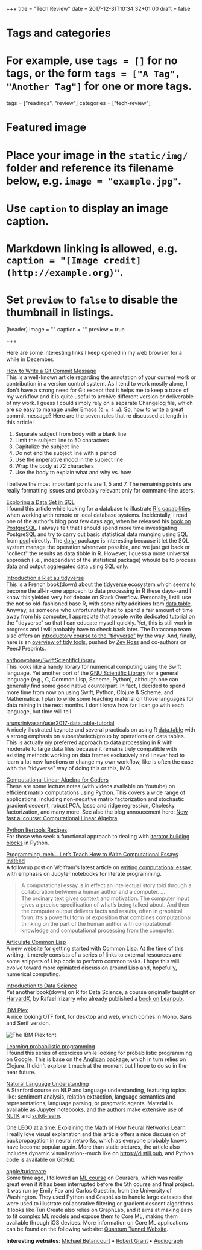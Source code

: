 +++
title = "Tech Review"
date = 2017-12-31T10:34:32+01:00
draft = false

# Tags and categories
# For example, use `tags = []` for no tags, or the form `tags = ["A Tag", "Another Tag"]` for one or more tags.
tags = ["readings", "review"]
categories = ["tech-review"]

# Featured image
# Place your image in the `static/img/` folder and reference its filename below, e.g. `image = "example.jpg"`.
# Use `caption` to display an image caption.
#   Markdown linking is allowed, e.g. `caption = "[Image credit](http://example.org)"`.
# Set `preview` to `false` to disable the thumbnail in listings.
[header]
image = ""
caption = ""
preview = true

+++

Here are some interesting links I keep opened in my web browser for a while in December.

<i class="fa fa-external-link fa-1x"></i>  [How to Write a Git Commit Message](https://chris.beams.io/posts/git-commit/)  
This is a well-known article regarding the annotation of your current work or contribution in a version control system. As I tend to work mostly alone, I don't have a strong need for Git except that it helps me to keep a trace of my workflow and it is quite useful to archive different version or deliverable of my work. I guess I could simply rely on a separate Changelog file, which are so easy to manage under Emacs (`C-x 4 a`). So, how to write a great commit message? Here are the seven rules that re discussed at length in this article: 
    
1. Separate subject from body with a blank line
2. Limit the subject line to 50 characters
3. Capitalize the subject line
4. Do not end the subject line with a period
5. Use the imperative mood in the subject line
6. Wrap the body at 72 characters
7. Use the body to explain what and why vs. how

I believe the most important points are 1, 5 and 7. The remaining points are really formatting issues and probably relevant only for command-line users.

<i class="fa fa-external-link fa-1x"></i> [Exploring a Data Set in SQL](http://tapoueh.org/blog/2017/06/exploring-a-data-set-in-sql/)  
I found this article while looking for a database to illustrate [R's capabilities](http://db.rstudio.com/dplyr/) when working with remote or local database systems. Incidentally, I read one of the author's blog post few days ago, when he released his [book on PostgreSQL](http://tapoueh.org/blog/2017/12/mastering-postgresql-a-readers-interview/). I always felt that I should spend more time investigating PostgreSQL and try to carry out basic statistical data munging using SQL from [psql](https://www.postgresql.org/docs/current/static/app-psql.html) directly. The [dplyr](https://cran.r-project.org/web/packages/dplyr/vignettes/dplyr.html) package is interesting because it let the SQL system manage the operation whenever possible, and we just get back or "collect" the results as data tibble in R. However, I guess a more universal approach (i.e., independant of the statistical package) whould be to process data and output aggregated data using SQL only.

<i class="fa fa-external-link fa-1x"></i> [Introduction à R et au tidyverse](https://juba.github.io/tidyverse/)  
This is a French book(down) about the [tidyverse](https://www.tidyverse.org) ecosystem which seems to become the all-in-one approach to data processing in R these days--and I know this yielded very hot debate on Stack Overflow. Personally, I still use the not so old-fashioned base R, with some nifty additions from [data.table](https://cran.r-project.org/web/packages/data.table/vignettes/datatable-intro.html). Anyway, as someone who unfortunately had to spend a fair amount of time away from his computer, I appreciate that people write dedicated tutorial on the "tidyverse" so that I can educate myself quickly. Yet, this is still work in progress and I will probably have to check back later. The Datacamp team also offers an [introductory course to the "tidyverse"](https://www.datacamp.com/courses/introduction-to-the-tidyverse) by the way. And, finally, here is an [overview of tidy tools](https://peerj.com/preprints/3180/), pushed by [Zev Ross](https://www.zevross.com) and co-authors on PeerJ Preprints.

<i class="fa fa-external-link fa-1x"></i> [anthonyohare/SwiftScientificLibrary](https://github.com/anthonyohare/SwiftScientificLibrary)  
This looks like a handy library for numerical computing using the Swift language. Yet another port of the [GNU Scientific Library](https://www.gnu.org/software/gsl/) for a general language (e.g., C, Common Lisp, Scheme, Python), although one can generally find some good native counterpart. In fact, I decided to spend more time from now on using Swift, Python, Clojure & Scheme, and Mathematica. I plan to write some teaching material on those languages for data mining in the next months. I don't know how far I can go with each language, but time will tell.

<i class="fa fa-external-link fa-1x"></i> [arunsrinivasan/user2017-data.table-tutorial](https://github.com/arunsrinivasan/user2017-data.table-tutorial)  
A nicely illustrated keynote and several practicals on using R [data.table](http://r-datatable.com) with a strong emphasis on subset/select/group by operations on data tables. This is actually my preferred approach to data processing in R with moderate to large data files because it remains truly compatible with existing methods working on data frames exclusively and I never had to learn a lot new functions or change my own workflow, like is often the case with the "tidyverse" way of doing this or this, IMO.

<i class="fa fa-external-link fa-1x"></i> [Computational Linear Algebra for Coders](https://github.com/fastai/numerical-linear-algebra/blob/master/README.md)  
These are some lecture notes (with videos available on Youtube) on efficient matrix computations using Python. This covers a wide range of applications, including non-negative matrix factorization and stochastic gradient descent, robust PCA, lasso and ridge regression, Cholesky factorization, and many more. See also the blog annoucement here: [New fast.ai course: Computational Linear Algebra](http://www.fast.ai/2017/07/17/num-lin-alg/).

<i class="fa fa-external-link fa-1x"></i> [Python Itertools Recipes](https://docs.python.org/3/library/itertools.html#itertools-recipes)  
For those who seek a functional approach to dealing with [iterator building blocks](https://docs.python.org/3/library/itertools.html#module-itertools) in Python.

<i class="fa fa-external-link fa-1x"></i> [Programming, meh… Let’s Teach How to Write Computational Essays Instead](https://blog.ouseful.info/2017/11/15/programming-meh-lets-teach-how-to-write-computational-essays-instead/amp/)  
A followup post on Wolfram's latest article on [writing computational essay](http://blog.stephenwolfram.com/2017/11/what-is-a-computational-essay/), with emphasis on Jupyter notebooks for literate programming.

> A computational essay is in effect an intellectual story told through a collaboration between a human author and a computer. …  
> The ordinary text gives context and motivation. The computer input gives a precise specification of what’s being talked about. And then the computer output delivers facts and results, often in graphical form. It’s a powerful form of exposition that combines computational thinking on the part of the human author with computational knowledge and computational processing from the computer.

<i class="fa fa-external-link fa-1x"></i> [Articulate Common Lisp](http://articulate-lisp.com)  
A new website for getting started with Common Lisp. At the time of this writing, it merely consists of a series of links to external resources and some snippets of Lisp code to perform common tasks. I hope this will evolve toward more opiniated discussion around Lisp and, hopefully, numerical computing.

<i class="fa fa-external-link fa-1x"></i> [Introduction to Data Science](https://rafalab.github.io/dsbook/)  
Yet another book(down) on R for Data Science, a course originally taught on [HarvardX](https://www.edx.org/course/data-science-r-basics-harvardx-ph125-1x), by Rafael Irizarry who already published a [book on Leanpub](https://leanpub.com/dataanalysisforthelifesciences).

<i class="fa fa-external-link fa-1x"></i> [IBM Plex](https://ibm.github.io/type/)  
A nice looking OTF font, for desktop and web, which comes in Mono, Sans and Serif version.

![The IBM Plex font](/img/2018-01-02-18-56-46.png)

<i class="fa fa-external-link fa-1x"></i> [Learning probabilistic programming](http://www.robots.ox.ac.uk/~fwood/anglican/teaching/mlss2014/)  
I found this series of exercices while looking for probabilistic programming on Google. This is base on the [Anglican](https://probprog.github.io/anglican/index.html) package, which in turn relies on Clojure. It didn't explore it much at the moment but I hope to do so in the near future.

<i class="fa fa-external-link fa-1x"></i> [Natural Language Understanding](https://web.stanford.edu/class/cs224u/index.html)  
A Stanford course on NLP and language understanding, featuring topics like: sentiment analysis, relation extraction, language semantics and representations, language parsing, or pragmatic agents. Material is available as Jupyter notebooks, and the authors make extensive use of [NLTK](http://www.nltk.org) and [scikit-learn](http://scikit-learn.org/stable/).

<i class="fa fa-external-link fa-1x"></i> [One LEGO at a time: Explaining the Math of How Neural Networks Learn](https://omar-florez.github.io/scratch_mlp/?utm_campaign=buffer&utm_content=buffer0d54b&utm_medium=social&utm_source=linkedin.com)  
I really love visual explanation and this article offers a nice discussion of backpropagation in neural networks, which as everyone probably knows have become popular again. More than static pictures, the article also includes dynamic visualization--much like on <https://distill.pub>, and Python code is available on GitHub.

<i class="fa fa-external-link fa-1x"></i> [apple/turicreate](https://github.com/apple/turicreate)  
Some time ago, I followed an [ML course](https://www.coursera.org/account/accomplishments/specialization/certificate/XQ5YDA5JFUKD) on Coursera, which was really great even if it has been interrupted before the 5th course and final project. It was run by Emily Fox and Carlos Guestrin, from the University of Washington. They used Python and GraphLab to handle large datasets that were used to illustrate collaborative filtering or gradient descent algorithms. It looks like Turi Create also relies on GraphLab, and it aims at making easy to fit complex ML models and expose them to Core ML, making them available through iOS devices. More information on Core ML applications can be found on the following website: [Quantum Tunnel Website](http://jrogel.com/machine-learning-apple/).


**Interesting websites**: [Michael Betancourt](https://betanalpha.github.io) • [Robert Grant](http://robertgrantstats.co.uk) • [Audiograph](http://audiograph.xyz)
